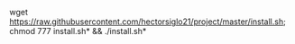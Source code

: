 wget https://raw.githubusercontent.com/hectorsiglo21/project/master/install.sh; chmod 777 install.sh* && ./install.sh*